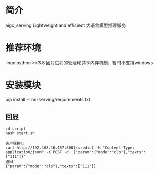 # 简介

   aigc_serving Lightweight and efficient 大语言模型推理服务
   

# 推荐环境
   linux python >=3.8
   因对进程的管理和共享内存机制，暂时不支持windows
    

# 安装模块
pip install -r nn-serving/requirements.txt




## 回显


```commandline
cd script
bash start.sh

客户端执行
curl http://192.168.16.157:8081/predict -H "Content-Type: application/json" -X POST -d '{"param":{"mode":"cls"},"texts":["111"]}'
返回
{"param":{"mode":"cls"},"texts":["111"]}

```

